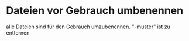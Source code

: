# Dateien vor Gebrauch umbenennen
alle Dateien sind für den Gebrauch umzubenennen.
"-muster" ist zu entfernen
